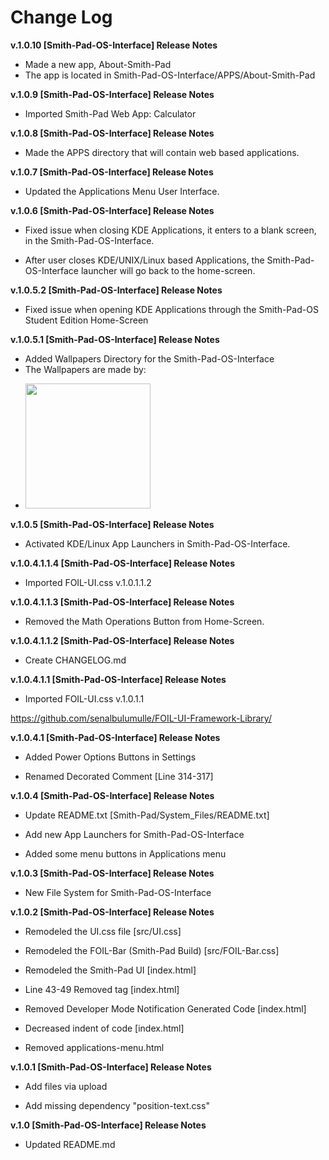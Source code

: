 # Change Log
**v.1.0.10 [Smith-Pad-OS-Interface] Release Notes**
* Made a new app, About-Smith-Pad
* The app is located in Smith-Pad-OS-Interface/APPS/About-Smith-Pad



**v.1.0.9 [Smith-Pad-OS-Interface] Release Notes**
* Imported Smith-Pad Web App: Calculator 



**v.1.0.8 [Smith-Pad-OS-Interface] Release Notes**
* Made the APPS directory that will contain web based applications. 

**v.1.0.7 [Smith-Pad-OS-Interface] Release Notes**
* Updated the Applications Menu User Interface.



**v.1.0.6 [Smith-Pad-OS-Interface] Release Notes**
* Fixed issue when closing KDE Applications, it enters to a blank screen, in the 
  Smith-Pad-OS-Interface. 

* After user closes KDE/UNIX/Linux based Applications, the Smith-Pad-OS-Interface 
  launcher will go back to the home-screen. 



**v.1.0.5.2 [Smith-Pad-OS-Interface] Release Notes**
* Fixed issue when opening KDE Applications through the Smith-Pad-OS Student Edition Home-Screen

**v.1.0.5.1 [Smith-Pad-OS-Interface] Release Notes**
* Added Wallpapers Directory for the Smith-Pad-OS-Interface
* The Wallpapers are made by: 
- <img src="https://avatars.githubusercontent.com/u/39766555?s=400&u=63bcaad499e6d2ecade5c2c982bcf97356821655&v=4" height="200px" width="200px"></img>


**v.1.0.5 [Smith-Pad-OS-Interface] Release Notes**
* Activated KDE/Linux App Launchers in Smith-Pad-OS-Interface.


**v.1.0.4.1.1.4 [Smith-Pad-OS-Interface] Release Notes**
* Imported FOIL-UI.css v.1.0.1.1.2



**v.1.0.4.1.1.3 [Smith-Pad-OS-Interface] Release Notes**
* Removed the Math Operations Button from Home-Screen.




**v.1.0.4.1.1.2 [Smith-Pad-OS-Interface] Release Notes**

* Create CHANGELOG.md







**v.1.0.4.1.1 [Smith-Pad-OS-Interface] Release Notes**




* Imported FOIL-UI.css v.1.0.1.1

https://github.com/senalbulumulle/FOIL-UI-Framework-Library/














**v.1.0.4.1 [Smith-Pad-OS-Interface] Release Notes**




* Added Power Options Buttons in Settings 

* Renamed Decorated Comment [Line 314-317]











**v.1.0.4 [Smith-Pad-OS-Interface] Release Notes**




* Update README.txt [Smith-Pad/System_Files/README.txt]

* Add new App Launchers for Smith-Pad-OS-Interface

* Added some menu buttons in Applications menu 

















**v.1.0.3 [Smith-Pad-OS-Interface] Release Notes**


* New File System for Smith-Pad-OS-Interface 












**v.1.0.2 [Smith-Pad-OS-Interface] Release Notes**


* Remodeled the UI.css file [src/UI.css]

* Remodeled the FOIL-Bar (Smith-Pad Build) [src/FOIL-Bar.css]

* Remodeled the Smith-Pad UI [index.html]

* Line 43-49 Removed <settings> tag [index.html]

* Removed Developer Mode Notification Generated Code [index.html]

* Decreased indent of code [index.html]

* Removed applications-menu.html










**v.1.0.1 [Smith-Pad-OS-Interface] Release Notes**

* Add files via upload

* Add missing dependency "position-text.css"








**v.1.0 [Smith-Pad-OS-Interface] Release Notes**

* Updated README.md
